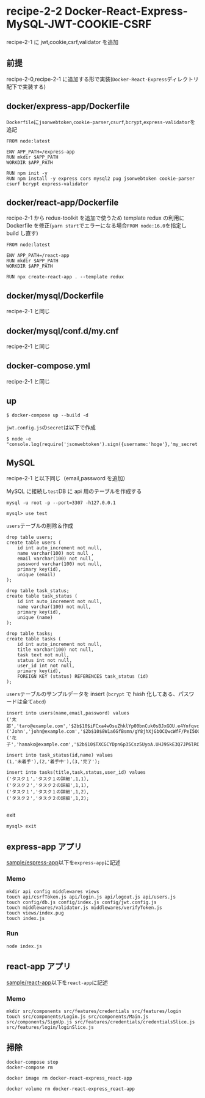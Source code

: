 # recipe-2-2 Docker-React-Express-MySQL-JWT-COOKIE-CSRF

recipe-2-1 に jwt,cookie,csrf,validator を追加

## 前提

recipe-2-0,recipe-2-1 に追加する形で実装(`Docker-React-Express`ディレクトリ配下で実装する)

## docker/express-app/Dockerfile

`Dockerfile`に`jsonwebtoken`,`cookie-parser`,`csurf`,`bcrypt`,`express-validator`を追記

```
FROM node:latest

ENV APP_PATH=/express-app
RUN mkdir $APP_PATH
WORKDIR $APP_PATH

RUN npm init -y
RUN npm install -y express cors mysql2 pug jsonwebtoken cookie-parser csurf bcrypt express-validator

```

## docker/react-app/Dockerfile

recipe-2-1 から redux-toolkit を追加で使うため template redux の利用に Dockerfile を修正(`yarn start`でエラーになる場合`FROM node:16.0`を指定し build し直す)

```
FROM node:latest

ENV APP_PATH=/react-app
RUN mkdir $APP_PATH
WORKDIR $APP_PATH

RUN npx create-react-app . --template redux
```

## docker/mysql/Dockerfile

recipe-2-1 と同じ

## docker/mysql/conf.d/my.cnf

recipe-2-1 と同じ

## docker-compose.yml

recipe-2-1 と同じ

## up

```
$ docker-compose up --build -d
```

`jwt.config.js`の`secret`は以下で作成

```
$ node -e "console.log(require('jsonwebtoken').sign({username:'hoge'},'my_secret'))"
```

## MySQL

recipe-2-1 と以下同じ（email,password を追加）

MySQL に接続し`test`DB に api 用のテーブルを作成する

```
mysql -u root -p --port=3307 -h127.0.0.1

mysql> use test

```

`users`テーブルの削除＆作成

```
drop table users;
create table users (
    id int auto_increment not null,
    name varchar(100) not null ,
    email varchar(100) not null,
    password varchar(100) not null,
    primary key(id),
    unique (email)
);

drop table task_status;
create table task_status (
    id int auto_increment not null,
    name varchar(100) not null,
    primary key(id),
    unique (name)
);

drop table tasks;
create table tasks (
    id int auto_increment not null,
    title varchar(100) not null,
    task text not null,
    status int not null,
    user_id int not null,
    primary key(id),
    FOREIGN KEY (status) REFERENCES task_status (id)
);

```

`users`テーブルのサンプルデータを insert (`bcrypt` で hash 化してある、パスワードは全て`abcd`)

```
insert into users(name,email,password) values
('太郎','taro@example.com','$2b$10$iFCxa4wOsuZhklYp00bnCuk0sBJxGOU.e4YnfqvoDEyIk1C1rrd0K'),
('John','john@example.com','$2b$10$8W1a6GfBsmn/gY8jhXjGbOCQwcWfF/PeI5O07ONakuhX9bYIZNe82'),
('花子','hanako@example.com','$2b$10$TXCGCYDpn6p35Csz5UyoA.UHJ9SkE3Q7JP6lRO9ZgMaXuNwEo.wWW');

insert into task_status(id,name) values
(1,'未着手'),(2,'着手中'),(3,'完了');

insert into tasks(title,task,status,user_id) values
('タスク１','タスク１の詳細',1,1),
('タスク２','タスク２の詳細',1,1),
('タスク１','タスク１の詳細',1,2),
('タスク２','タスク２の詳細',1,2);


```

exit

```
mysql> exit
```

## express-app アプリ

[sample/espress-app](./sample/express-app)以下を`express-app`に記述

### Memo

```
mkdir api config middlewares views
touch api/csrfToken.js api/login.js api/logout.js api/users.js
touch config/db.js config/index.js config/jwt.config.js
touch middlewares/validator.js middlewares/verifyToken.js
touch views/index.pug
touch index.js
```

### Run

```
node index.js
```

## react-app アプリ

[sample/react-app](./sample/react-app)以下を`react-app`に記述

### Memo

```
mkdir src/components src/features/credentials src/features/login
touch src/components/Login.js src/components/Main.js src/components/SignUp.js src/features/credentials/credentialsSlice.js src/features/login/loginSlice.js
```

## 掃除

```
docker-compose stop
docker-compose rm

docker image rm docker-react-express_react-app

docker volume rm docker-react-express_react-app
```
